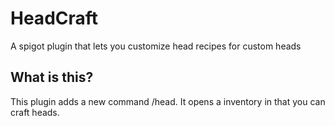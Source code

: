 # HeadCraft
A spigot plugin that lets you customize head recipes for custom heads

## What is this?

This plugin adds a new command /head. It opens a inventory in that you can craft heads. 